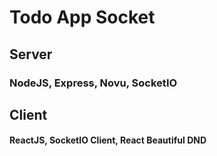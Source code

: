 # Todo App Socket

## Server

### NodeJS, Express, Novu, SocketIO

## Client

#### ReactJS, SocketIO Client, React Beautiful DND
